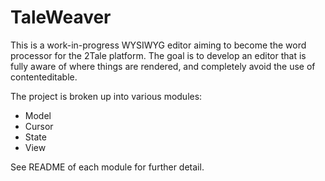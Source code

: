 # TaleWeaver

This is a work-in-progress WYSIWYG editor aiming to become the word processor for the 2Tale platform. The goal is to develop an editor that is fully aware of where things are rendered, and completely avoid the use of contenteditable.

The project is broken up into various modules:

- Model
- Cursor
- State
- View

See README of each module for further detail.
